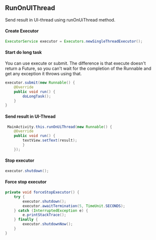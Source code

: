 ## RunOnUIThread

Send result in UI-thread using runOnUiThread method.

#### Create Executor
```java
ExecutorService executor = Executors.newSingleThreadExecutor();
```

#### Start do long task
You can use execute or submit.
The difference is that execute doesn't return a Future, so you can't wait for the completion of the Runnable and get any exception it throws using that.
```java
executor.submit(new Runnable() {
    @Override
    public void run() {
		doLongTask();
	}
}
```

#### Send result in UI-Thread
```java
 MainActivity.this.runOnUiThread(new Runnable() {
    @Override
    public void run() {
        textView.setText(result);
        }
    });
```

#### Stop executor
```java
executor.shutdown();
```

#### Force stop executor
```java
private void forceStopExecutor() {
    try {
        executor.shutdown();
        executor.awaitTermination(5, TimeUnit.SECONDS);
    } catch (InterruptedException e) {
        e.printStackTrace();
    } finally {
        executor.shutdownNow();
    }
}
```
